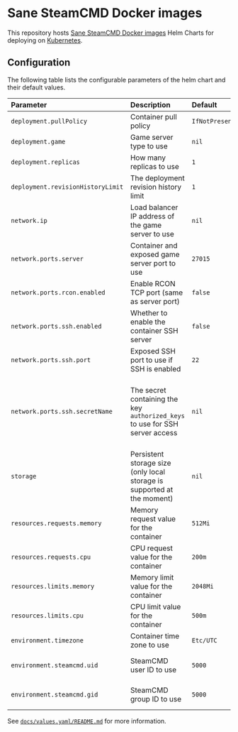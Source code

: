 # Sane SteamCMD Docker images

This repository hosts [Sane SteamCMD Docker images](https://github.com/thetredev/steamcmd) Helm Charts for deploying on [Kubernetes](https://kubernetes.io).

## Configuration
The following table lists the configurable parameters of the helm chart and their default values.

| Parameter                         | Description                                                                                | Default         | Required |
|:----------------------------------|:-------------------------------------------------------------------------------------------|:----------------|:---------|
| `deployment.pullPolicy`           | Container pull policy                                                                      | `IfNotPresent`  | no  |
| `deployment.game`                 | Game server type to use                                                                    | `nil`           | yes |
| `deployment.replicas`             | How many replicas to use                                                                   | `1`             | no |
| `deployment.revisionHistoryLimit` | The deployment revision history limit                                                      | `1`             | no |
| `network.ip`                      | Load balancer IP address of the game server to use                                         | `nil`           | yes |
| `network.ports.server`            | Container and exposed game server port to use                                              | `27015`         | no  |
| `network.ports.rcon.enabled`      | Enable RCON TCP port (same as server port)                                                 | `false`         | yes |
| `network.ports.ssh.enabled`       | Whether to enable the container SSH server                                                 | `false`         | yes |
| `network.ports.ssh.port`          | Exposed SSH port to use if SSH is enabled                                                  | `22`            | no  |
| `network.ports.ssh.secretName`    | The secret containing the key `authorized_keys` to use for SSH server access               | `nil`           | yes if SSH is enabled, and cannot be `nil` if SSH is enabled |
| `storage`                         | Persistent storage size (only local storage is supported at the moment)                    | `nil`           | yes, cannot be `nil` |
| `resources.requests.memory`       | Memory request value for the container                                                     | `512Mi`         | no |
| `resources.requests.cpu`          | CPU request value for the  container                                                       | `200m`          | no |
| `resources.limits.memory`         | Memory limit value for the container                                                       | `2048Mi`        | no |
| `resources.limits.cpu`            | CPU limit value for the  container                                                         | `500m`          | no |
| `environment.timezone`            | Container time zone to use                                                                 | `Etc/UTC`       | no |
| `environment.steamcmd.uid`        | SteamCMD user ID to use                                                                    | `5000`          | no, only set if you have to |
| `environment.steamcmd.gid`        | SteamCMD group ID to use                                                                   | `5000`          | no, only set if you have to |

See [`docs/values.yaml/README.md`](./docs/values.yaml/README.md) for more information.
